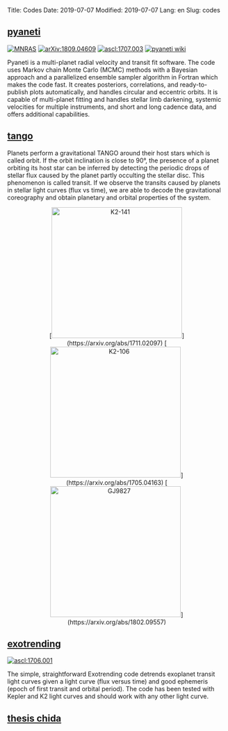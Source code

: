 Title: Codes
Date: 2019-07-07
Modified: 2019-07-07
Lang: en
Slug: codes


## [pyaneti](https://github.com/oscaribv/pyaneti) 

<a href="https://academic.oup.com/mnras/advance-article/doi/10.1093/mnras/sty2472/5094600"><img src="https://img.shields.io/badge/MNRAS-2019,482,1017-purple.svg" alt="MNRAS" /></a>
<a href="https://arxiv.org/abs/1809.04609"><img src="https://img.shields.io/badge/arXiv-1809.04609-green.svg" alt="arXiv:1809.04609" /></a>
<a href="http://ascl.net/1707.003"><img src="https://img.shields.io/badge/ascl-1707.003-green.svg" alt="ascl:1707.003" /></a>
<a href="https://github.com/oscaribv/pyaneti/wiki"><img src="https://img.shields.io/badge/wiki-building-yellow.svg" alt="pyaneti wiki" /></a>

Pyaneti is a multi-planet radial velocity and transit fit software. 
The code uses Markov chain Monte Carlo (MCMC) methods with a Bayesian approach and a parallelized ensemble 
sampler algorithm in Fortran which makes the code fast. It creates posteriors, correlations, and ready-to-publish 
plots automatically, and handles circular and eccentric orbits. It is capable of multi-planet fitting and handles 
stellar limb darkening, systemic velocities for multiple instruments, and short and long cadence data, 
and offers additional capabilities.

## [tango](https://github.com/oscaribv/tango)

Planets perform a gravitational TANGO around their host stars which is called orbit. 
If the orbit inclination is close to 90°, the presence of a planet orbiting its host star can be inferred
by detecting the periodic drops of stellar flux caused by the planet partly occulting the stellar disc. 
This phenomenon is called transit. If we observe the transits caused by planets in stellar light curves 
(flux vs time), we are able to decode the gravitational coreography and obtain planetary 
and orbital properties of the system.


<center>
[<img src="/images/k2141.gif" alt="K2-141" width="300"/>](https://arxiv.org/abs/1711.02097)
[<img src="/images/K2-106.gif" alt="K2-106" width="300"/>](https://arxiv.org/abs/1705.04163)
[<img src="/images/gj9827.gif" alt="GJ9827" width="300"/>](https://arxiv.org/abs/1802.09557)
</center>

## [exotrending](https://github.com/oscaribv/exotrending)

<a href="http://ascl.net/1706.001"><img src="https://img.shields.io/badge/ascl-1706.001-blue.svg?colorB=262255" alt="ascl:1706.001" /></a>

The simple, straightforward Exotrending code detrends exoplanet transit light curves given a light curve (flux versus time) 
and good ephemeris (epoch of first transit and orbital period). The code has been tested with
 Kepler and K2 light curves and should work with any other light curve.


## [thesis chida](https://github.com/oscaribv/thesis_chida)
